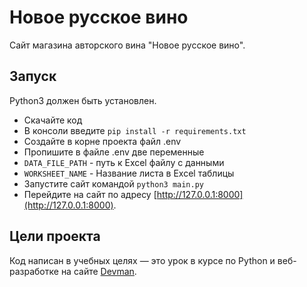 # Новое русское вино

Сайт магазина авторского вина "Новое русское вино".

## Запуск

Python3 должен быть установлен.

- Скачайте код
- В консоли введите `pip install -r requirements.txt`
- Создайте в корне проекта файл .env
- Пропишите в файле .env две переменные
- `DATA_FILE_PATH` - путь к Excel файлу с данными
- `WORKSHEET_NAME` - Название листа в Excel таблицы
- Запустите сайт командой `python3 main.py`
- Перейдите на сайт по адресу [http://127.0.0.1:8000](http://127.0.0.1:8000).

## Цели проекта

Код написан в учебных целях — это урок в курсе по Python и веб-разработке на сайте [Devman](https://dvmn.org).

